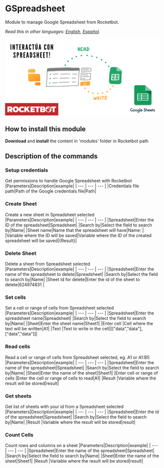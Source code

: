 # GSpreadsheet
  
Module to manage Google Spreadsheet from Rocketbot.  

*Read this in other languages: [English](Manual_Spreadsheets.md), [Español](Manual_Spreadsheets.es.md).*
  
![banner](imgs/Banner_spreadsheet.png)
## How to install this module
  
__Download__ and __install__ the content in 'modules' folder in Rocketbot path  



## Description of the commands

### Setup credentials
  
Get permissions to handle Google Spreadsheet with Rocketbot
|Parameters|Description|example|
| --- | --- | --- |
|Credentials file path|Path of the Google credentials file|Path|

### Create Sheet
  
Create a new sheet in Spreadsheet selected
|Parameters|Description|example|
| --- | --- | --- |
|Spreadsheet|Enter the ID of the spreadsheet|Spreadsheet|
|Search by|Select the field to search by|Name|
|Sheet name|Name that the spreadsheet will have|Name: |
|Variable where the ID will be saved|Variable where the ID of the created spreadsheet will be saved|{Result}|

### Delete Sheet
  
Delete a sheet from Spreadsheet selected
|Parameters|Description|example|
| --- | --- | --- |
|Spreadsheet|Enter the name of the spreadsheet to delete|Spreadsheet|
|Search by|Select the field to search by|Name|
|Sheet Id for delete|Enter the id of the sheet to delete|624974831 |

### Set cells
  
Set a cell or range of cells from Spreadsheet selected
|Parameters|Description|example|
| --- | --- | --- |
|Spreadsheet|Enter the spreadsheet name|Spreadsheet|
|Search by|Select the field to search by|Name|
|Sheet|Enter the sheet name|Sheet1|
|Enter cell |Cell where the text will be written|A1|
|Text |Text to write in the cell|[["data","data"],["data","data"]]|

### Read cells
  
Read a cell or range of cells from Spreadsheet selected, eg. A1 or A1:B5
|Parameters|Description|example|
| --- | --- | --- |
|Spreadsheet|Enter the name of the spreadsheet|Spreadsheet|
|Search by|Select the field to search by|Name|
|Sheet|Enter the name of the sheet|Sheet1|
|Enter cell or range of cells |Enter the cell or range of cells to read|A1|
|Result |Variable where the result will be stored|result|

### Get sheets
  
Get list of sheets with your id from a Spreadsheet selected
|Parameters|Description|example|
| --- | --- | --- |
|Spreadsheet|Enter the id of the spreadsheet|Spreadsheet|
|Search by|Select the field to search by|Name|
|Result |Variable where the result will be stored|result|

### Count Cells
  
Count rows and columns on a sheet
|Parameters|Description|example|
| --- | --- | --- |
|Spreadsheet|Enter the name of the spreadsheet|Spreadsheet|
|Search by|Select the field to search by|Name|
|Sheet|Enter the name of the sheet|Sheet1|
|Result |Variable where the result will be stored|result|
